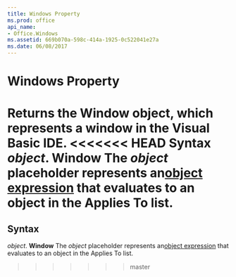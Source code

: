 ```yaml
---
title: Windows Property
ms.prod: office
api_name:
- Office.Windows
ms.assetid: 669b070a-598c-414a-1925-0c522041e27a
ms.date: 06/08/2017
---
```



# Windows Property



Returns the  **Window** object, which represents a window in the Visual Basic IDE.
<<<<<<< HEAD
 **Syntax**
 _object_. **Window**
The  _object_ placeholder represents an[object expression](../../Glossary/vbe-glossary.md) that evaluates to an object in the Applies To list.
=======

## Syntax

_object_. **Window**
The  _object_ placeholder represents an[object expression](../../Glossary/vbe-glossary.md#object-expression) that evaluates to an object in the Applies To list.
>>>>>>> master

